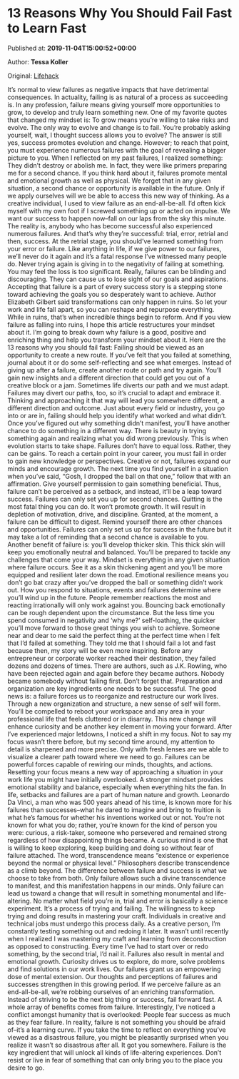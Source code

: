 
# 13 Reasons Why You Should Fail Fast to Learn Fast

Published at: **2019-11-04T15:00:52+00:00**

Author: **Tessa Koller**

Original: [Lifehack](https://www.lifehack.org/851912/fail-fast)

It’s normal to view failures as negative impacts that have detrimental consequences. In actuality, failing is as natural of a process as succeeding is. In any profession, failure means giving yourself more opportunities to grow, to develop and truly learn something new. One of my favorite quotes that changed my mindset is:
To grow means you’re willing to take risks and evolve. The only way to evolve and change is to fail. You’re probably asking yourself, wait, I thought success allows you to evolve? The answer is still yes, success promotes evolution and change. However; to reach that point, you must experience numerous failures with the goal of revealing a bigger picture to you.
When I reflected on my past failures, I realized something: They didn’t destroy or abolish me. In fact, they were like primers preparing me for a second chance.
If you think hard about it, failures promote mental and emotional growth as well as physical. We forget that in any given situation, a second chance or opportunity is available in the future. Only if we apply ourselves will we be able to access this new way of thinking.
As a creative individual, I used to view failure as an end-all-be-all. I’d often kick myself with my own foot if I screwed something up or acted on impulse. We want our success to happen now–fall on our laps from the sky this minute. The reality is, anybody who has become successful also experienced numerous failures. And that’s why they’re successful: trial, error, retrial and then, success.
At the retrial stage, you should’ve learned something from your error or failure. Like anything in life, if we give power to our failures, we’ll never do it again and it’s a fatal response I’ve witnessed many people do. Never trying again is giving in to the negativity of failing at something. You may feel the loss is too significant.
Really, failures can be blinding and discouraging. They can cause us to lose sight of our goals and aspirations. Accepting that failure is a part of every success story is a stepping stone toward achieving the goals you so desperately want to achieve.
Author Elizabeth Gilbert said transformations can only happen in ruins. So let your work and life fall apart, so you can reshape and repurpose everything. While in ruins, that’s when incredible things begin to reform. And if you view failure as falling into ruins, I hope this article restructures your mindset about it.
I’m going to break down why failure is a good, positive and enriching thing and help you transform your mindset about it. Here are the 13 reasons why you should fail fast:
Failing should be viewed as an opportunity to create a new route. If you’ve felt that you failed at something, journal about it or do some self-reflecting and see what emerges. Instead of giving up after a failure, create another route or path and try again. You’ll gain new insights and a different direction that could get you out of a creative block or a jam.
Sometimes life diverts our path and we must adapt. Failures may divert our paths, too, so it’s crucial to adapt and embrace it. Thinking and approaching it that way will lead you somewhere different, a different direction and outcome.
Just about every field or industry, you go into or are in, failing should help you identify what worked and what didn’t.
Once you’ve figured out why something didn’t manifest, you’ll have another chance to do something in a different way. There is beauty in trying something again and realizing what you did wrong previously. This is when evolution starts to take shape.
Failures don’t have to equal loss. Rather, they can be gains.
To reach a certain point in your career, you must fail in order to gain new knowledge or perspectives. Creative or not, failures expand our minds and encourage growth. The next time you find yourself in a situation when you’ve said, “Gosh, I dropped the ball on that one,” follow that with an affirmation.
Give yourself permission to gain something beneficial. Thus, failure can’t be perceived as a setback, and instead, it’ll be a leap toward success.
Failures can only set you up for second chances. Quitting is the most fatal thing you can do. It won’t promote growth. It will result in depletion of motivation, drive, and discipline. Granted, at the moment, a failure can be difficult to digest.
Remind yourself there are other chances and opportunities. Failures can only set us up for success in the future but it may take a lot of reminding that a second chance is available to you.
Another benefit of failure is: you’ll develop thicker skin. This thick skin will keep you emotionally neutral and balanced. You’ll be prepared to tackle any challenges that come your way.
Mindset is everything in any given situation where failure occurs. See it as a skin thickening agent and you’ll be more equipped and resilient later down the road.
Emotional resilience means you don’t go bat crazy after you’ve dropped the ball or something didn’t work out. How you respond to situations, events and failures determine where you’ll wind up in the future.
People remember reactions the most and reacting irrationally will only work against you. Bouncing back emotionally can be rough dependent upon the circumstance. But the less time you spend consumed in negativity and ‘why me?’ self-loathing, the quicker you’ll move forward to those great things you wish to achieve.
Someone near and dear to me said the perfect thing at the perfect time when I felt that I’d failed at something. They told me that I should fail a lot and fast because then, my story will be even more inspiring.
Before any entrepreneur or corporate worker reached their destination, they failed dozens and dozens of times. There are authors, such as J.K. Rowling, who have been rejected again and again before they became authors. Nobody became somebody without failing first. Don’t forget that.
Preparation and organization are key ingredients one needs to be successful. The good news is: a failure forces us to reorganize and restructure our work lives.
Through a new organization and structure, a new sense of self will form. You’ll be compelled to reboot your workspace and any area in your professional life that feels cluttered or in disarray. This new change will enhance curiosity and be another key element in moving your forward.
After I’ve experienced major letdowns, I noticed a shift in my focus. Not to say my focus wasn’t there before, but my second time around, my attention to detail is sharpened and more precise. Only with fresh lenses are we able to visualize a clearer path toward where we need to go.
Failures can be powerful forces capable of rewiring our minds, thoughts, and actions. Resetting your focus means a new way of approaching a situation in your work life you might have initially overlooked.
A stronger mindset provides emotional stability and balance, especially when everything hits the fan. In life, setbacks and failures are a part of human nature and growth. Leonardo Da Vinci, a man who was 500 years ahead of his time, is known more for his failures than successes–what he dared to imagine and bring to fruition is what he’s famous for whether his inventions worked out or not.
You’re not known for what you do; rather, you’re known for the kind of person you were: curious, a risk-taker, someone who persevered and remained strong regardless of how disappointing things became. A curious mind is one that is willing to keep exploring, keep building and doing so without fear of failure attached.
The word, transcendence means “existence or experience beyond the normal or physical level.” Philosophers describe transcendence as a climb beyond. The difference between failure and success is what we choose to take from both.
Only failure allows such a divine transcendence to manifest, and this manifestation happens in our minds. Only failure can lead us toward a change that will result in something monumental and life-altering.
No matter what field you’re in, trial and error is basically a science experiment. It’s a process of trying and failing. The willingness to keep trying and doing results in mastering your craft. Individuals in creative and technical jobs must undergo this process daily.
As a creative person, I’m constantly testing something out and redoing it later. It wasn’t until recently when I realized I was mastering my craft and learning from deconstruction as opposed to constructing. Every time I’ve had to start over or redo something, by the second trial, I’d nail it.
Failures also result in mental and emotional growth. Curiosity drives us to explore, do more, solve problems and find solutions in our work lives. Our failures grant us an empowering dose of mental extension. Our thoughts and perceptions of failures and successes strengthen in this growing period.
If we perceive failure as an end-all-be-all, we’re robbing ourselves of an enriching transformation.
Instead of striving to be the next big thing or success, fail forward fast. A whole array of benefits comes from failure.
Interestingly, I’ve noticed a conflict amongst humanity that is overlooked: People fear success as much as they fear failure. In reality, failure is not something you should be afraid of–it’s a learning curve. If you take the time to reflect on everything you’ve viewed as a disastrous failure, you might be pleasantly surprised when you realize it wasn’t so disastrous after all. It got you somewhere.
Failure is the key ingredient that will unlock all kinds of life-altering experiences. Don’t resist or live in fear of something that can only bring you to the place you desire to go.
